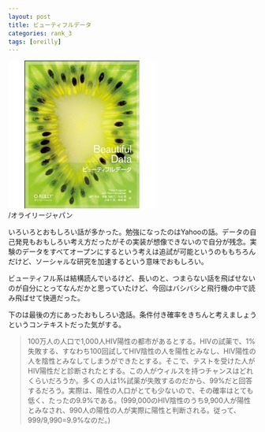 ```yaml
---
layout: post
title: ビューティフルデータ
categories: rank_3
tags: [oreilly]
---
```



<div class="book"><div class="book_image"><a href="http://www.amazon.co.jp/dp/4873114896/"><img src="/images/beautiful_data.jpg"></img></a></div><div class="book_info">/オライリージャパン</div><div class="clear"></div></div>

いろいろとおもしろい話が多かった。勉強になったのはYahooの話。データの自己発見もおもしろい考え方だったがその実装が想像できないので自分が残念。実験のデータをすべてオープンにするという考えは追試が可能というのももちろんだけど、ソーシャルな研究を加速するという意味でおもしろい。 

ビューティフル系は結構読んでいるけど、長いのと、つまらない話を飛ばせないのが自分にとってなんだかと思っていたけど、今回はバシバシと飛行機の中で読み飛ばせて快適だった。 

下のは最後の方にあったおもしろい逸話。条件付き確率をきちんと考えましょうというコンテキストだった気がする。 

> 100万人の人口で1,000人HIV陽性の都市があるとする。HIVの試薬で、1%失敗する、すなわち100回試してHIV陰性の人を陽性とみなし、HIV陽性の人を陰性とみなしてしまうができたとする。そこで、テストを受けた人がHIV陽性だと診断されたとする。この人がウィルスを持つチャンスはどれくらいだろうか。多くの人は1%試薬が失敗するのだから、99%だと回答するだろう。実際は、陽性の人口がとても少ないので、その確率はとても低く、たったの9.9%である。(999,000のHIV陰性のうち9,900人が陽性とみなされ、990人の陽性の人が実際に陽性と判断される。従って、999/9,990=9.9%なのだ。)
